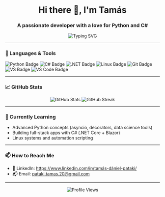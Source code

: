  
<h1 align="center">Hi there 👋, I'm Tamás</h1>
<h3 align="center">A passionate developer with a love for Python and C#</h3>

<p align="center">
  <img src="https://readme-typing-svg.demolab.com?font=Fira+Code&size=24&pause=1000&center=true&vCenter=true&width=440&lines=Software+Engineering+Student;Python+%26+C%23+Enthusiast;Lifelong+Learner+%F0%9F%93%9A" alt="Typing SVG" />
</p>

---

### 🚀 Languages & Tools

<p align="left">
  <img src="https://img.shields.io/badge/Python-3670A0?style=for-the-badge&logo=python&logoColor=ffdd54" alt="Python Badge"/>
  <img src="https://img.shields.io/badge/C%23-239120?style=for-the-badge&logo=c-sharp&logoColor=white" alt="C# Badge"/>
  <img src="https://img.shields.io/badge/.NET-512BD4?style=for-the-badge&logo=dotnet&logoColor=white" alt=".NET Badge"/>
  <img src="https://img.shields.io/badge/Linux-FCC624?style=for-the-badge&logo=linux&logoColor=black" alt="Linux Badge"/>
  <img src="https://img.shields.io/badge/Git-F05032?style=for-the-badge&logo=git&logoColor=white" alt="Git Badge"/>
  <img src="https://img.shields.io/badge/Visual%20Studio-5C2D91?style=for-the-badge&logo=visual-studio&logoColor=white" alt="VS Badge"/>
  <img src="https://img.shields.io/badge/VS%20Code-007ACC?style=for-the-badge&logo=visual-studio-code&logoColor=white" alt="VS Code Badge"/>
</p>

---

### 📈 GitHub Stats

<p align="center">
  <img src="https://github-readme-stats.vercel.app/api?username=patakitamas&show_icons=true&theme=tokyonight" alt="GitHub Stats" />
  <img src="https://github-readme-streak-stats.herokuapp.com?user=patakitamas&theme=tokyonight&hide_border=false" alt="GitHub Streak" />
</p>

---

### 🌱 Currently Learning

- Advanced Python concepts (asyncio, decorators, data science tools)
- Building full-stack apps with C# (.NET Core + Blazor)
- Linux systems and automation scripting

---

### 📫 How to Reach Me

- 💼 LinkedIn: https://www.linkedin.com/in/tamás-dániel-pataki/
- 📬 Email: pataki.tamas.20@gmail.com

---

<p align="center">
  <img src="https://komarev.com/ghpvc/?username=patakitamas&label=Profile+Views&color=blue&style=flat" alt="Profile Views"/>
</p>
